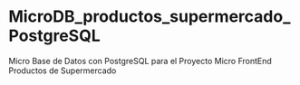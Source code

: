 # MicroDB_productos_supermercado_PostgreSQL
Micro Base de Datos con PostgreSQL para el Proyecto Micro FrontEnd Productos de Supermercado 
